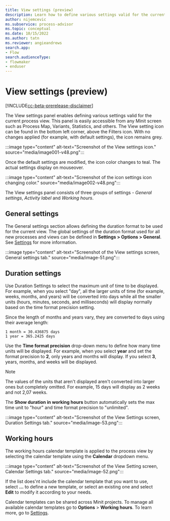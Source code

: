 ```yaml
---
title: View settings (preview)
description: Learn how to define various settings valid for the current process in the Minit desktop application in process advisor.
author: nijemcevic
ms.subservice: process-advisor
ms.topic: conceptual
ms.date: 10/15/2022
ms.author: tatn
ms.reviewer: angieandrews
search.app:
- Flow
search.audienceType:
- flowmaker
- enduser
---
```


# View settings (preview)

[!INCLUDE[cc-beta-prerelease-disclaimer](../includes/cc-beta-prerelease-disclaimer.md)]

The View settings panel enables defining various settings valid for the current process view. This panel is easily accessible from any Minit screen such as Process Map, Variants, Statistics, and others. The View setting icon can be found in the bottom left corner, above the Filters icon. With no changes applied (for example, with default settings), the icon remains grey.

:::image type="content" alt-text="Screenshot of the View settings icon." source="media/image001-v48.png":::

Once the default settings are modified, the icon color changes to teal. The actual settings display on mouseover.

:::image type="content" alt-text="Screenshot of the icon settings icon changing color." source="media/image002-v48.png":::

The View settings panel consists of three groups of settings - *General settings*, *Activity label* and *Working hours*.

## General settings

The General settings section allows defining the duration format to be used for the current view. The global settings of the duration format used for all new processes and views can be defined in **Settings > Options > General**. See [Settings](settings.md) for more information.

:::image type="content" alt-text="Screenshot of the View settings screen, General settings tab." source="media/image-51.png":::

## Duration settings

Use Duration Settings to select the maximum unit of time to be displayed. For example, when you select "day", all the larger units of time (for example, weeks, months, and years) will be converted into days while all the smaller units (hours, minutes, seconds, and milliseconds) will display normally based on the time format precision setting.

Since the length of months and years vary, they are converted to days using their average length:

```
1 month = 30.436875 days
1 year = 365.2425 days

```

Use the **Time format precision** drop-down menu to define how many time units will be displayed. For example, when you select **year** and set the format precision to **2**, only years and months will display. If you select **3**, years, months, and weeks will be displayed.

>[!NOTE]
>
>The values of the units that aren't displayed aren't converted into larger ones but completely omitted. For example, 15 days will display as 2 weeks and not 2,07 weeks.

The **Show duration in working hours** button automatically sets the max time unit to "hour" and time format precision to "unlimited".

:::image type="content" alt-text="Screenshot of the View Settings screen, Duration Settings tab." source="media/image-53.png":::

## Working hours

The working hours calendar template is applied to the process view by selecting the calendar template using the **Calendar** dropdown menu.

:::image type="content" alt-text="Screenshot of the View Setting screen, Calendar Settings tab." source="media/image-52.png":::

If the list does'nt include the calendar template that you want to use, select **...** to define a new template, or select an existing one and select **Edit** to modify it according to your needs.

Calendar templates can be shared across Minit projects. To manage all available calendar templates go to **Options** > **Working hours**. To learn more, go to [Settings](settings.md).


